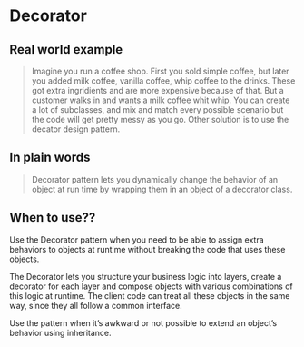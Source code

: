 # Decorator

## Real world example

> Imagine you run a coffee shop. First you sold simple coffee, but later you added milk coffee, vanilla coffee, whip coffee to the drinks. These got extra ingridients and are more expensive because of that. But a customer walks in and wants a milk coffee whit whip. You can create a lot of subclasses, and mix and match every possible scenario but the code will get pretty messy as you go. Other solution is to use the decator design pattern.

## In plain words

> Decorator pattern lets you dynamically change the behavior of an object at run time by wrapping them in an object of a decorator class.

## When to use??

Use the Decorator pattern when you need to be able to assign extra behaviors to objects at runtime without breaking the code that uses these objects.

The Decorator lets you structure your business logic into layers, create a decorator for each layer and compose objects with various combinations of this logic at runtime. The client code can treat all these objects in the same way, since they all follow a common interface.

Use the pattern when it’s awkward or not possible to extend an object’s behavior using inheritance.
